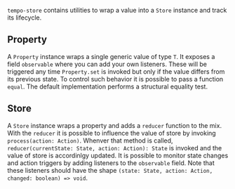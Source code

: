 `tempo-store` contains utilities to wrap a value into a `Store` instance and track its lifecycle.

## Property

A `Property` instance wraps a single generic value of type `T`. It exposes a field `observable` where you can add your own listeners. These will be triggered any time `Property.set` is invoked but only if the value differs from its previous state. To control such behavior it is possible to pass a function `equal`. The default implementation performs a structural equality test.

## Store

A `Store` instance wraps a property and adds a `reducer` function to the mix. With the `reducer` it is possible to influence the value of store by invoking `process(action: Action)`. Whenver that method is called, `reducer(currentState: State, action: Action): State` is invoked and the value of store is accordinlgy updated. It is possible to monitor state changes and action triggers by adding listeners to the `observable` field. Note that these listeners should have the shape `(state: State, action: Action, changed: boolean) => void`.
